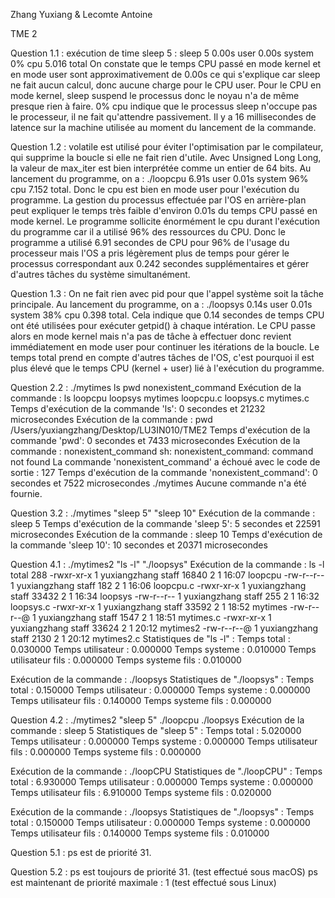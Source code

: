Zhang Yuxiang & Lecomte Antoine

TME 2

Question 1.1 :
exécution de time sleep 5 :
sleep 5 0.00s user 0.00s system 0% cpu 5.016 total
On constate que le temps CPU passé en mode kernel et en mode user sont approximativement de 0.00s ce qui s'explique car sleep ne fait aucun calcul, donc aucune charge pour le CPU user. Pour le CPU en mode kernel, sleep suspend le processus donc le noyau n'a de même presque rien à faire. 0% cpu indique que le processus sleep n'occupe pas le processeur, il ne fait qu'attendre passivement. Il y a 16 millisecondes de latence sur la machine utilisée au moment du lancement de la commande.


Question 1.2 :
volatile est utilisé pour éviter l'optimisation par le compilateur, qui supprime la boucle si elle ne fait rien d'utile. Avec Unsigned Long Long, la valeur de max_iter est bien interprétée comme un entier de 64 bits.
Au lancement du programme, on a : ./loopcpu 6.91s user 0.01s system 96% cpu 7.152 total.
Donc le cpu est bien en mode user pour l'exécution du programme. La gestion du processus effectuée par l'OS en arrière-plan peut expliquer le temps très faible d'environ 0.01s du temps CPU passé en mode kernel. Le programme sollicite énormément le cpu durant l'exécution du programme car il a utilisé 96% des ressources du CPU. Donc le programme a utilisé 6.91 secondes de CPU pour 96% de l'usage du processeur mais l'OS a pris légèrement plus de temps pour gérer le processus correspondant aux 0.242 secondes supplémentaires et gérer d'autres tâches du système simultanément.


Question 1.3 :
On ne fait rien avec pid pour que l'appel système soit la tâche principale.
Au lancement du programme, on a : ./loopsys 0.14s user 0.01s system 38% cpu 0.398 total.
Cela indique que 0.14 secondes de temps CPU ont été utilisées pour exécuter getpid() à chaque intération. Le CPU passe alors en mode kernel mais n'a pas de tâche à effectuer donc revient immédiatement en mode user pour continuer les itérations de la boucle. Le temps total prend en compte d'autres tâches de l'OS, c'est pourquoi il est plus élevé que le temps CPU (kernel + user) lié à l'exécution du programme.


Question 2.2 :
./mytimes ls pwd nonexistent_command
Exécution de la commande : ls
loopcpu        loopsys        mytimes
loopcpu.c    loopsys.c    mytimes.c
Temps d'exécution de la commande 'ls': 0 secondes et 21232 microsecondes
Exécution de la commande : pwd
/Users/yuxiangzhang/Desktop/LU3IN010/TME2
Temps d'exécution de la commande 'pwd': 0 secondes et 7433 microsecondes
Exécution de la commande : nonexistent_command
sh: nonexistent_command: command not found
La commande 'nonexistent_command' a échoué avec le code de sortie : 127
Temps d'exécution de la commande 'nonexistent_command': 0 secondes et 7522 microsecondes
./mytimes
Aucune commande n'a été fournie.


Question 3.2 :
./mytimes "sleep 5" "sleep 10"
Exécution de la commande : sleep 5
Temps d'exécution de la commande 'sleep 5': 5 secondes et 22591 microsecondes
Exécution de la commande : sleep 10
Temps d'exécution de la commande 'sleep 10': 10 secondes et 20371 microsecondes


Question 4.1 :
./mytimes2 "ls -l" "./loopsys"
Exécution de la commande : ls -l
total 288
-rwxr-xr-x  1 yuxiangzhang  staff  16840  2  1 16:07 loopcpu
-rw-r--r--  1 yuxiangzhang  staff    182  2  1 16:06 loopcpu.c
-rwxr-xr-x  1 yuxiangzhang  staff  33432  2  1 16:34 loopsys
-rw-r--r--  1 yuxiangzhang  staff    255  2  1 16:32 loopsys.c
-rwxr-xr-x  1 yuxiangzhang  staff  33592  2  1 18:52 mytimes
-rw-r--r--@ 1 yuxiangzhang  staff   1547  2  1 18:51 mytimes.c
-rwxr-xr-x  1 yuxiangzhang  staff  33624  2  1 20:12 mytimes2
-rw-r--r--@ 1 yuxiangzhang  staff   2130  2  1 20:12 mytimes2.c
Statistiques de "ls -l" :
Temps total : 0.030000
Temps utilisateur : 0.000000
Temps systeme : 0.010000
Temps utilisateur fils : 0.000000
Temps systeme fils : 0.010000

Exécution de la commande : ./loopsys
Statistiques de "./loopsys" :
Temps total : 0.150000
Temps utilisateur : 0.000000
Temps systeme : 0.000000
Temps utilisateur fils : 0.140000
Temps systeme fils : 0.000000


Question 4.2 :
./mytimes2 "sleep 5" ./loopcpu ./loopsys
Exécution de la commande : sleep 5
Statistiques de "sleep 5" :
Temps total : 5.020000
Temps utilisateur : 0.000000
Temps systeme : 0.000000
Temps utilisateur fils : 0.000000
Temps systeme fils : 0.000000

Exécution de la commande : ./loopCPU
Statistiques de "./loopCPU" :
Temps total : 6.930000
Temps utilisateur : 0.000000
Temps systeme : 0.000000
Temps utilisateur fils : 6.910000
Temps systeme fils : 0.020000

Exécution de la commande : ./loopsys
Statistiques de "./loopsys" :
Temps total : 0.150000
Temps utilisateur : 0.000000
Temps systeme : 0.000000
Temps utilisateur fils : 0.140000
Temps systeme fils : 0.010000


Question 5.1 :
ps est de priorité 31.


Question 5.2 :
ps est toujours de priorité 31. (test effectué sous macOS)
ps est maintenant de priorité maximale : 1 (test effectué sous Linux)